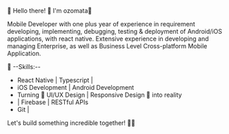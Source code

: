 📱 Hello there! 👋 I'm ozomata🚀


Mobile Developer with one plus year of experience in requirement developing, implementing, debugging, testing & deployment of Android/iOS applications, with react native. Extensive experience in developing and managing Enterprise, as well as Business Level Cross-platform Mobile Application.

🔧 --Skills:-- 
- React Native | Typescript | 
- iOS Development | Android Development
- Turning 🎴 UI/UX Design | Responsive Design 🎴 into reality 
- | Firebase | RESTful APIs 
- Git |

Let's build something incredible together! 💪✨

<!---
Ozomata-Sunday/Ozomata-Sunday is a ✨ special ✨ repository because its `README.md` (this file) appears on your GitHub profile.
You can click the Preview link to take a look at your changes.
--->
